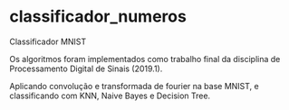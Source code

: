 # classificador_numeros
Classificador MNIST

Os algoritmos foram implementados como trabalho final da disciplina de Processamento Digital de Sinais (2019.1).

Aplicando convolução e transformada de fourier na base MNIST, e classificando com KNN, Naive Bayes e Decision Tree.
